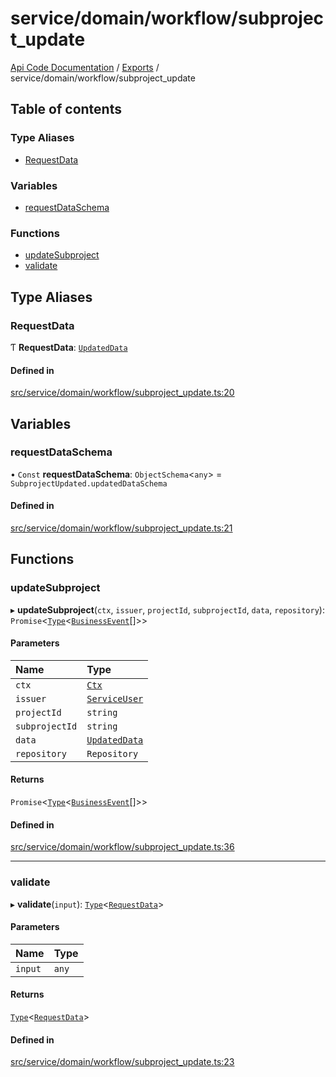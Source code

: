 # service/domain/workflow/subproject\_update
 
[Api Code Documentation](../README.md) / [Exports](../modules.md) / service/domain/workflow/subproject\_update

## Table of contents

### Type Aliases

- [RequestData](service_domain_workflow_subproject_update.md#requestdata)

### Variables

- [requestDataSchema](service_domain_workflow_subproject_update.md#requestdataschema)

### Functions

- [updateSubproject](service_domain_workflow_subproject_update.md#updatesubproject)
- [validate](service_domain_workflow_subproject_update.md#validate)

## Type Aliases

### RequestData

Ƭ **RequestData**: [`UpdatedData`](../interfaces/service_domain_workflow_subproject_updated.UpdatedData.md)

#### Defined in

[src/service/domain/workflow/subproject_update.ts:20](https://github.com/openkfw/TruBudget/blob/2e43ea7/api/src/service/domain/workflow/subproject_update.ts#L20)

## Variables

### requestDataSchema

• `Const` **requestDataSchema**: `ObjectSchema`\<`any`\> = `SubprojectUpdated.updatedDataSchema`

#### Defined in

[src/service/domain/workflow/subproject_update.ts:21](https://github.com/openkfw/TruBudget/blob/2e43ea7/api/src/service/domain/workflow/subproject_update.ts#L21)

## Functions

### updateSubproject

▸ **updateSubproject**(`ctx`, `issuer`, `projectId`, `subprojectId`, `data`, `repository`): `Promise`\<[`Type`](result.md#type)\<[`BusinessEvent`](service_domain_business_event.md#businessevent)[]\>\>

#### Parameters

| Name | Type |
| :------ | :------ |
| `ctx` | [`Ctx`](../interfaces/lib_ctx.Ctx.md) |
| `issuer` | [`ServiceUser`](../interfaces/service_domain_organization_service_user.ServiceUser.md) |
| `projectId` | `string` |
| `subprojectId` | `string` |
| `data` | [`UpdatedData`](../interfaces/service_domain_workflow_subproject_updated.UpdatedData.md) |
| `repository` | `Repository` |

#### Returns

`Promise`\<[`Type`](result.md#type)\<[`BusinessEvent`](service_domain_business_event.md#businessevent)[]\>\>

#### Defined in

[src/service/domain/workflow/subproject_update.ts:36](https://github.com/openkfw/TruBudget/blob/2e43ea7/api/src/service/domain/workflow/subproject_update.ts#L36)

___

### validate

▸ **validate**(`input`): [`Type`](result.md#type)\<[`RequestData`](service_domain_workflow_subproject_update.md#requestdata)\>

#### Parameters

| Name | Type |
| :------ | :------ |
| `input` | `any` |

#### Returns

[`Type`](result.md#type)\<[`RequestData`](service_domain_workflow_subproject_update.md#requestdata)\>

#### Defined in

[src/service/domain/workflow/subproject_update.ts:23](https://github.com/openkfw/TruBudget/blob/2e43ea7/api/src/service/domain/workflow/subproject_update.ts#L23)
